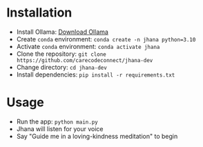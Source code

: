 
# Installation

- Install Ollama: [Download Ollama](https://ollama.com/download)
- Create `conda` environment: `conda create -n jhana python=3.10`
- Activate `conda` environment: `conda activate jhana`
- Clone the repository: `git clone https://github.com/carecodeconnect/jhana-dev`
- Change directory: `cd jhana-dev`
- Install dependencies: `pip install -r requirements.txt`

# Usage

- Run the app: `python main.py`
- Jhana will listen for your voice
- Say "Guide me in a loving-kindness meditation" to begin